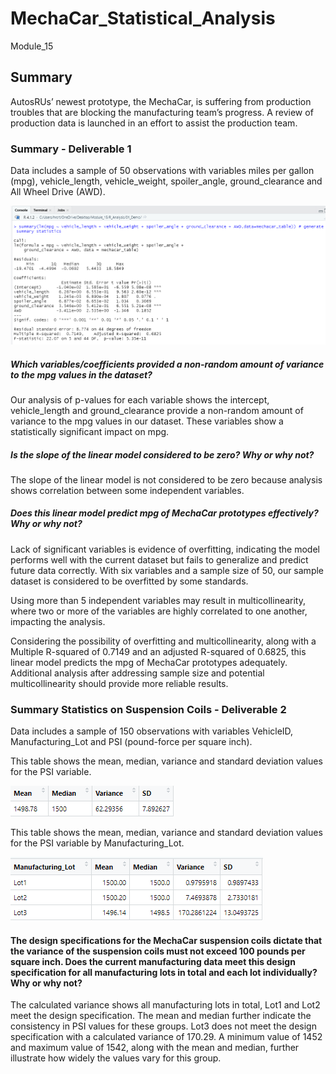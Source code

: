 # MechaCar_Statistical_Analysis
Module_15

## Summary
AutosRUs’ newest prototype, the MechaCar, is suffering from production troubles that are blocking the manufacturing team’s progress. A review of production data is launched in an effort to assist the production team.

### Summary - Deliverable 1
Data includes a sample of 50 observations with variables miles per gallon (mpg), vehicle_length, vehicle_weight, spoiler_angle, ground_clearance and All Wheel Drive (AWD).

![Summary Analysis](/Resources/Del1Summary.png)

##### Which variables/coefficients provided a non-random amount of variance to the mpg values in the dataset?
Our analysis of p-values for each variable shows the intercept, vehicle_length and ground_clearance provide a non-random amount of variance to the mpg values in our dataset.
These variables show a statistically significant impact on mpg.
 	
##### Is the slope of the linear model considered to be zero? Why or why not?
The slope of the linear model is not considered to be zero because analysis shows correlation between some independent variables.

##### Does this linear model predict mpg of MechaCar prototypes effectively? Why or why not?
Lack of significant variables is evidence of overfitting, indicating the model performs well with the current dataset but fails to generalize and predict future data correctly.  With six variables and a sample size of 50, our sample dataset is considered to be overfitted by some standards.

Using more than 5 independent variables may result in multicollinearity, where two or more of the variables are highly correlated to one another, impacting the analysis.

Considering the possibility of overfitting and multicollinearity, along with a Multiple R-squared of 0.7149 and an adjusted R-squared of 0.6825, this linear model predicts the mpg of MechaCar prototypes adequately.  Additional analysis after addressing sample size and potential multicollinearity should provide more reliable results.

### Summary Statistics on Suspension Coils - Deliverable 2
Data includes a sample of 150 observations with variables VehicleID, Manufacturing_Lot and PSI (pound-force per square inch).

This table shows the mean, median, variance and standard deviation values for the PSI variable.

![Summary Analysis](/Resources/Del2TotalSummary.png)


This table shows the mean, median, variance and standard deviation values for the PSI variable by Manufacturing_Lot.

![Summary Analysis-PSI](/Resources/Del2LotSummary.png)


#### The design specifications for the MechaCar suspension coils dictate that the variance of the suspension coils must not exceed 100 pounds per square inch. Does the current manufacturing data meet this design specification for all manufacturing lots in total and each lot individually? Why or why not?
The calculated variance shows all manufacturing lots in total, Lot1 and Lot2 meet the design specification.  The mean and median further indicate the consistency in PSI values for these groups.  Lot3 does not meet the design specification with a calculated variance of 170.29.  A minimum value of 1452 and maximum value of 1542, along with the mean and median, further illustrate how widely the values vary for this group.

